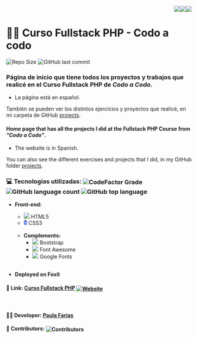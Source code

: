 <!--Create Badges on https://pufler.dev/git-badges/ and https://shields.io/category/social-->

<img align="right" src="https://badges.pufler.dev/created/pauladanielafarias/curso_fullstack_php?style=social&color=black&logo=github"> <img align="right" src="https://badges.pufler.dev/visits/pauladanielafarias/curso_fullstack_php?style=social&color=purple&logo=github"> <a src="https://github.com/pauladanielafarias/?tab=follow"><img align="right" src="https://img.shields.io/github/followers/pauladanielafarias?label=Follow&style=social"></a> 
<br>


# :woman_student: Curso Fullstack PHP - Codo a codo 

<img alt="Repo Size" src="https://img.shields.io/github/repo-size/pauladanielafarias/curso_fullstack_php?style=flat&logo=github">  <img alt="GitHub last commit" src="https://img.shields.io/github/last-commit/pauladanielafarias/curso_fullstack_php">

### Página de inicio que tiene todos los proyectos y trabajos que realicé en el Curso Fullstack PHP de _Codo a Codo_.
- La página está en español.

También se pueden ver los distintos ejercicios y proyectos que realicé, en mi carpeta de GitHub [projects](/projects).

#### Home page that has all the projects I did at the Fullstack PHP Course from _"Codo a Codo"_.
- The website is in Spanish.

You can also see the different exercises and projects that I did, in my GitHub folder [projects](/projects).
<br>

### :computer: Tecnologías utilizadas: <img align="center" alt="CodeFactor Grade" src="https://img.shields.io/codefactor/grade/github/pauladanielafarias/curso_fullstack_php/master?&logo=codefactor&logoColor=green"> <img align="center" alt="GitHub language count" src="https://img.shields.io/github/languages/count/pauladanielafarias/curso_fullstack_php">  <img align="center" alt="GitHub top language" src="https://img.shields.io/github/languages/top/pauladanielafarias/curso_fullstack_php">

- **Front-end:** 
  - <img width="2%" src="https://www.vectorlogo.zone/logos/w3_html5/w3_html5-icon.svg"> HTML5
  - <img width="2%" src="https://github.com/pauladanielafarias/pauladanielafarias/blob/master/images/css3-sm.png"> CSS3
  <br>
  
  - **Complements:**
    - <img width="2%" src="https://www.vectorlogo.zone/logos/getbootstrap/getbootstrap-icon.svg"> Bootstrap
    - <img width="2%" src="https://www.vectorlogo.zone/logos/font-awesome/font-awesome-icon.svg"> Font Awesome
    - <img width="2%" src="https://www.vectorlogo.zone/logos/google/google-icon.svg"> Google Fonts
    <br>
    
- **Deployed on Foxit** 

<!--Create Badge on https://shields.io/category/monitoring-->
#### :link: **Link:** [Curso Fullstack PHP](http://cursofullstackphp.foxit.com.ar/comision2014/Paula_Daniela_Farias/) <a href="http://cursofullstackphp.foxit.com.ar/comision2014/Paula_Daniela_Farias/"> <img align="center" alt="Website" src="https://img.shields.io/website?down_message=offline&label=%20&logo=google-chrome&logoColor=white&up_color=blue&up_message=online&url=http%3A%2F%2Fcursofullstackphp.foxit.com.ar%2Fcomision2014%2FPaula_Daniela_Farias%2F"> </a>

<br>

#### :woman_technologist: **Developer:** [Paula Farias](https://linkedin.com/in/paulafarias)

#### :busts_in_silhouette: Contributors: <img align="center" alt="Contributors" src="https://badges.pufler.dev/contributors/pauladanielafarias/curso_fullstack_php?size=50&padding=5&bots=true">
